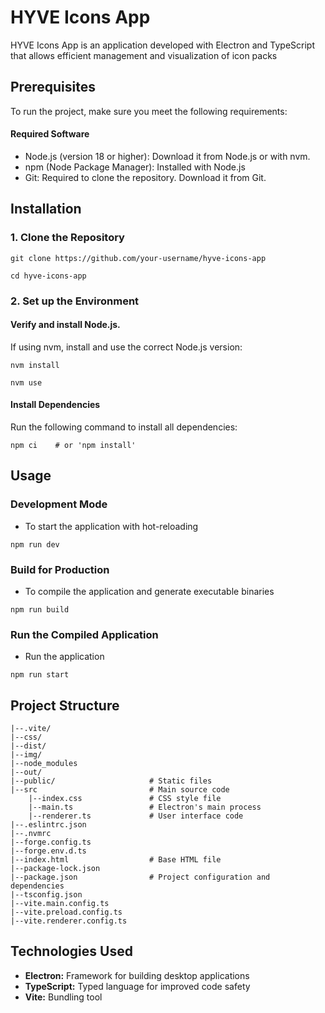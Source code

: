 # HYVE Icons App

HYVE Icons App is an application developed with Electron and TypeScript that allows efficient management and visualization of icon packs

## Prerequisites

To run the project, make sure you meet the following requirements:

#### Required Software

- Node.js (version 18 or higher): Download it from Node.js or with nvm.
- npm (Node Package Manager): Installed with Node.js
- Git: Required to clone the repository. Download it from Git.

## Installation

### 1. Clone the Repository

   ```shell
   git clone https://github.com/your-username/hyve-icons-app
   ```
   ```shell
   cd hyve-icons-app
   ```
   
### 2. Set up the Environment

   #### Verify and install Node.js.

   If using nvm, install and use the correct Node.js version:

   ```shell
   nvm install
   ```
   ```shell
   nvm use
   ```

   #### Install Dependencies

   Run the following command to install all dependencies:

   ```shell
   npm ci    # or 'npm install'
   ```

## Usage

  ### Development Mode
  - To start the application with hot-reloading

  ```shell
  npm run dev
   ```

  ### Build for Production
  - To compile the application and generate executable binaries

   ```shell
   npm run build
   ```

  ### Run the Compiled Application
  - Run the application

   ```shell
   npm run start
   ```


## Project Structure

```plaintext
|--.vite/
|--css/
|--dist/
|--img/
|--node_modules
|--out/
|--public/                     # Static files
|--src                         # Main source code
    |--index.css               # CSS style file
    |--main.ts                 # Electron's main process
    |--renderer.ts             # User interface code
|--.eslintrc.json
|--.nvmrc
|--forge.config.ts
|--forge.env.d.ts
|--index.html                  # Base HTML file
|--package-lock.json
|--package.json                # Project configuration and dependencies
|--tsconfig.json
|--vite.main.config.ts
|--vite.preload.config.ts
|--vite.renderer.config.ts
```

## Technologies Used

  - **Electron:** Framework for building desktop applications 
  - **TypeScript:** Typed language for improved code safety
  - **Vite:** Bundling tool

  
